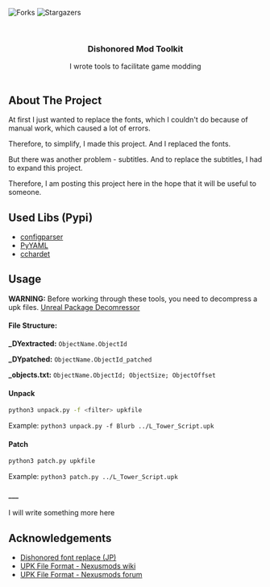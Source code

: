 ![Forks](https://img.shields.io/github/forks/deadYokai/dishonored-toolkit?style=social) ![Stargazers](https://img.shields.io/github/stars/deadYokai/dishonored-toolkit?style=social)

<br/>
<p align="center">
  <h3 align="center">Dishonored Mod Toolkit</h3>

  <p align="center">
    I wrote tools to facilitate game modding
    <br/>
    <br/>
  </p>
</p>


## About The Project

At first I just wanted to replace the fonts, which I couldn't do because of manual work, which caused a lot of errors.

Therefore, to simplify, I made this project. And I replaced the fonts.

But there was another problem - subtitles. And to replace the subtitles, I had to expand this project.

Therefore, I am posting this project here in the hope that it will be useful to someone.

## Used Libs (Pypi)

* [configparser](https://pypi.org/project/configparser/)
* [PyYAML](https://pypi.org/project/PyYAML/)
* [cchardet](https://pypi.org/project/cchardet/)

## Usage

**WARNING:** Before working through these tools, you need to decompress a upk files.  [Unreal Package Decomressor](https://www.gildor.org/downloads)

#### File Structure:

**_DYextracted:** `ObjectName.ObjectId`

**_DYpatched:** `ObjectName.ObjectId_patched`

**_objects.txt:** `ObjectName.ObjectId; ObjectSize; ObjectOffset`

#### Unpack

```bash
python3 unpack.py -f <filter> upkfile
```

Example: `python3 unpack.py -f Blurb ../L_Tower_Script.upk`

#### Patch

```bash
python3 patch.py upkfile
```

Example: `python3 patch.py ../L_Tower_Script.upk`

#### ___

I will write something more here

## Acknowledgements

* [Dishonored font replace (JP)](https://awgsfoundry.com/blog-entry-549.html)
* [UPK File Format - Nexusmods wiki](https://wiki.nexusmods.com/index.php/UPK_File_Format_-_XCOM:EU_2012)
* [UPK File Format - Nexusmods forum](https://forums.nexusmods.com/index.php?/topic/1254328-upk-file-format/)

